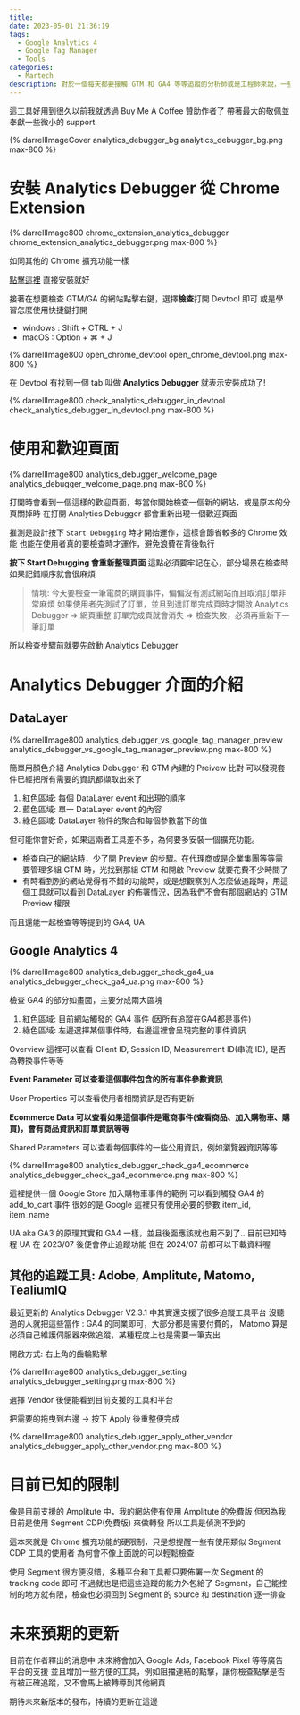 ```yaml
---
title: 
date: 2023-05-01 21:36:19
tags:
  - Google Analytics 4
  - Google Tag Manager
  - Tools
categories:
  - Martech
description: 對於一個每天都要接觸 GTM 和 GA4 等等追蹤的分析師或是工程師來說，一些好的工具絕對能最大化節省作業的時間，最近看到一個幾乎每天都要用的工具有一個重大改版，更加確定了想要推薦它! Analytics Debugger 是一個檢查 GTM DataLayer 和 GA4 觸發的好工具，能夠節省大量時間去確認 Devtool 的 Request。更神奇的是，它也開始支援了像是 Matomo, Amplitude, Tealium IQ, Adobe Analytics 這些網站追蹤都是常用的分析平台。
---
```


這工具好用到很久以前我就透過 Buy Me A Coffee 贊助作者了
帶著最大的敬佩並奉獻一些微小的 support

{% darrellImageCover analytics_debugger_bg analytics_debugger_bg.png max-800 %}

# 安裝 Analytics Debugger 從 Chrome Extension

{% darrellImage800 chrome_extension_analytics_debugger chrome_extension_analytics_debugger.png max-800 %}

如同其他的 Chrome 擴充功能一樣

[點擊這裡](https://chrome.google.com/webstore/detail/analytics-debugger/ilnpmccnfdjdjjikgkefkcegefikecdc) 直接安裝就好

接著在想要檢查 GTM/GA 的網站點擊右鍵，選擇**檢查**打開 Devtool 即可
或是學習怎麼使用快捷鍵打開
- windows : Shift + CTRL + J
- macOS : Option + ⌘ + J

{% darrellImage800 open_chrome_devtool open_chrome_devtool.png max-800 %}

在 Devtool 有找到一個 tab 叫做 **Analytics Debugger** 就表示安裝成功了!

{% darrellImage800 check_analytics_debugger_in_devtool check_analytics_debugger_in_devtool.png max-800 %}

# 使用和歡迎頁面

{% darrellImage800 analytics_debugger_welcome_page analytics_debugger_welcome_page.png max-800 %}

打開時會看到一個這樣的歡迎頁面，每當你開始檢查一個新的網站，或是原本的分頁關掉時
在打開 Analytics Debugger 都會重新出現一個歡迎頁面

推測是設計按下 `Start Debugging` 時才開始運作，這樣會節省較多的 Chrome 效能
也能在使用者真的要檢查時才運作，避免浪費在背後執行

**按下 Start Debugging 會重新整理頁面**
這點必須要牢記在心，部分場景在檢查時如果記錯順序就會很麻煩

> 情境: 今天要檢查一筆電商的購買事件，偏偏沒有測試網站而且取消訂單非常麻煩
> 如果使用者先測試了訂單，並且到達訂單完成頁時才開啟 Analytics Debugger
> => 網頁重整
> 訂單完成頁就會消失
> => 檢查失敗，必須再重新下一筆訂單

所以檢查步驟前就要先啟動 Analytics Debugger

# Analytics Debugger 介面的介紹

## DataLayer

{% darrellImage800 analytics_debugger_vs_google_tag_manager_preview analytics_debugger_vs_google_tag_manager_preview.png max-800 %}

簡單用顏色介紹 Analytics Debugger 和 GTM 內建的 Preivew 比對
可以發現套件已經把所有需要的資訊都擷取出來了

1. 紅色區域: 每個 DataLayer event 和出現的順序
2. 藍色區域: 單一 DataLayer event 的內容
3. 綠色區域: DataLayer 物件的聚合和每個參數當下的值

但可能你會好奇，如果這兩者工具差不多，為何要多安裝一個擴充功能。

+ 檢查自己的網站時，少了開 Preview 的步驟。在代理商或是企業集團等等需要管理多組 GTM 時，光找到那組 GTM 和開啟 Preview 就要花費不少時間了
+ 有時看到別的網站覺得有不錯的功能時，或是想觀察別人怎麼做追蹤時，用這個工具就可以看到 DataLayer 的佈署情況，因為我們不會有那個網站的 GTM Preview 權限

而且還能一起檢查等等提到的 GA4, UA

## Google Analytics 4

{% darrellImage800 analytics_debugger_check_ga4_ua analytics_debugger_check_ga4_ua.png max-800 %}

檢查 GA4 的部分如畫面，主要分成兩大區塊
1. 紅色區域: 目前網站觸發的 GA4 事件 (因所有追蹤在GA4都是事件)
2. 綠色區域: 左邊選擇某個事件時，右邊這裡會呈現完整的事件資訊

Overview 這裡可以查看 Client ID, Session ID, Measurement ID(串流 ID), 是否為轉換事件等等

**Event Parameter 可以查看這個事件包含的所有事件參數資訊**

User Properties 可以查看使用者相關資訊是否有更新

**Ecommerce Data 可以查看如果這個事件是電商事件(查看商品、加入購物車、購買)，會有商品資訊和訂單資訊等等**

Shared Parameters 可以查看每個事件的一些公用資訊，例如瀏覽器資訊等等

{% darrellImage800 analytics_debugger_check_ga4_ecommerce analytics_debugger_check_ga4_ecommerce.png max-800 %}

這裡提供一個 Google Store 加入購物車事件的範例
可以看到觸發 GA4 的 add_to_cart 事件
很妙的是 Google 這裡只有使用必要的參數 item_id, item_name

UA aka GA3 的原理其實和 GA4 一樣，並且後面應該就也用不到了..
目前已知時程 UA 在 2023/07 後便會停止追蹤功能
但在 2024/07 前都可以下載資料喔

## 其他的追蹤工具: Adobe, Amplitute, Matomo, TealiumIQ

最近更新的 Analytics Debugger V2.3.1 中其實還支援了很多追蹤工具平台
沒聽過的人就把這些當作 : GA4 的同業即可，大部分都是需要付費的，
Matomo 算是必須自己維護伺服器來做追蹤，某種程度上也是需要一筆支出

開啟方式: 右上角的齒輪點擊

{% darrellImage800 analytics_debugger_setting analytics_debugger_setting.png max-800 %}

選擇 Vendor 後便能看到目前支援的工具和平台

把需要的拖曳到右邊 -> 按下 Apply 後重整便完成

{% darrellImage800 analytics_debugger_apply_other_vendor analytics_debugger_apply_other_vendor.png max-800 %}

# 目前已知的限制

像是目前支援的 Amplitute 中，我的網站使有使用 Amplitute 的免費版
但因為我目前是使用 Segment CDP(免費版) 來做轉發
所以工具是偵測不到的

這本來就是 Chrome 擴充功能的硬限制，只是想提醒一些有使用類似 Segment CDP 工具的使用者
為何會不像上面說的可以輕鬆檢查

使用 Segment 很方便沒錯，多種平台和工具都只要佈署一次 Segment 的 tracking code 即可
不過就也是把這些追蹤的能力外包給了 Segment，自己能控制的地方就有限，檢查也必須回到 Segment 的 source 和 destination 逐一排查

# 未來預期的更新

目前在作者釋出的消息中
未來將會加入 Google Ads, Facebook Pixel 等等廣告平台的支援
並且增加一些方便的工具，例如阻擋連結的點擊，讓你檢查點擊是否有被正確追蹤，又不會馬上被轉導到其他網頁

期待未來新版本的發布，持續的更新在這邊